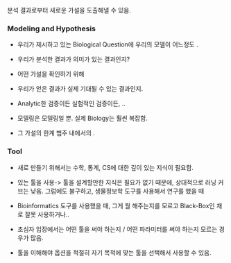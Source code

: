 분석 결과로부터 새로운 가설을 도출해낼 수 있음. 

### Modeling and Hypothesis 

- 우리가 제시하고 있는 Biological Question에 우리의 모델이 어느정도 .

- 우리가 분석한 결과가 의미가 있는 결과인지?
- 어떤 가설을 확인하기 위해 

- 우리가 얻은 결과가 실제 기대될 수 있는 결과인지.
- Analytic한 검증이든 실험적인 검증이든,  ..

- 모델링은 모델링일 뿐. 실제 Biology는 훨씬 복잡함.



- 그 가설의 한계 범주 내에서의 . 

### Tool
- 새로 만들기 위해서는 수학, 통계, CS에 대한 깊이 있는 지식이 필요함.
- 있는 툴을 사용-> 툴을 설계할만한 지식은 필요가 없기 때문에, 상대적으로 러닝 커브는 낮음. 그럼에도 불구하고, 생물정보학 도구를 사용해서 연구를 했을 때 
   
- Bioinformatics 도구를 사용했을 때, 그게 뭘 해주는지를 모르고 Black-Box인 채로 잘못 사용하거나..

- 초심자 입장에서는 어떤 툴을 써야 하는지 / 어떤 파라미터를 써야 하는지 모르는 경우가 많음.

- 툴을 이해해야 옵션을 적절히 자기 목적에 맞는 툴을 선택해서 사용할 수 있음.

